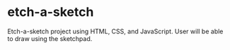 # etch-a-sketch
Etch-a-sketch project using HTML, CSS, and JavaScript. User will be able to draw using the sketchpad. 
